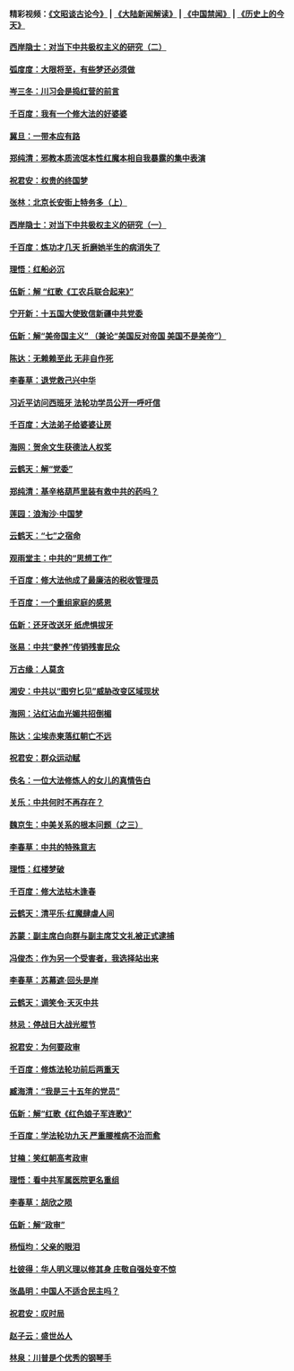 #### 精彩视频：[《文昭谈古论今》](https://github.com/gfw-breaker/wenzhao/blob/master/README.md?t=11300631) | [《大陆新闻解读》](https://github.com/gfw-breaker/ntdtv-comedy/blob/master/README.md?t=11300631) | [《中国禁闻》](https://github.com/gfw-breaker/ntdtv-news/blob/master/README.md?t=11300631) | [《历史上的今天》](https://github.com/gfw-breaker/today-in-history/blob/master/README.md?t=11300631) 

#### [西岸隐士：对当下中共极权主义的研究（二）](../pages/nsc993/n10878756.md?t=11300631) 

#### [弧度度：大限将至，有些梦还必须做](../pages/nsc993/n10882718.md?t=11300631) 

#### [岑三冬：川习会是捣红营的前言](../pages/nsc993/n10881767.md?t=11300631) 

#### [千百度：我有一个修大法的好婆婆](../pages/nsc993/n10880660.md?t=11300631) 

#### [冀旦：一带本应有路](../pages/nsc993/n10880340.md?t=11300631) 

#### [郑纯清：邪教本质流氓本性红魔本相自我暴露的集中表演](../pages/nsc993/n10880329.md?t=11300631) 

#### [祝君安：权贵的终国梦](../pages/nsc993/n10880242.md?t=11300631) 

#### [张林：北京长安街上特务多（上）](../pages/nsc993/n10880009.md?t=11300631) 

#### [西岸隐士：对当下中共极权主义的研究（一）](../pages/nsc993/n10878740.md?t=11300631) 

#### [千百度：炼功才几天 折磨她半生的病消失了](../pages/nsc993/n10878447.md?t=11300631) 

#### [理悟：红船必沉](../pages/nsc993/n10877545.md?t=11300631) 

#### [伍新：解 “红歌《工农兵联合起来》”](../pages/nsc993/n10876264.md?t=11300631) 

#### [宁开新：十五国大使致信新疆中共党委](../pages/nsc993/n10876212.md?t=11300631) 

#### [伍新：解“美帝国主义” （兼论“美国反对帝国 美国不是美帝”）](../pages/nsc993/n10874688.md?t=11300631) 

#### [陈达：无赖赖至此 无非自作死](../pages/nsc993/n10874640.md?t=11300631) 

#### [李春草：退党救己兴中华](../pages/nsc993/n10874600.md?t=11300631) 

#### [习近平访问西班牙 法轮功学员公开一呼吁信](../pages/nsc993/n10873818.md?t=11300631) 

#### [千百度：大法弟子给婆婆让房](../pages/nsc993/n10870567.md?t=11300631) 

#### [海网：贺余文生获德法人权奖](../pages/nsc993/n10869990.md?t=11300631) 

#### [云鹤天：解“党委”](../pages/nsc993/n10869977.md?t=11300631) 

#### [郑纯清：基辛格葫芦里装有救中共的药吗？](../pages/nsc993/n10868192.md?t=11300631) 

#### [莲园：浪淘沙‧中国梦](../pages/nsc993/n10868184.md?t=11300631) 

#### [云鹤天：“七”之宿命](../pages/nsc993/n10868163.md?t=11300631) 

#### [观雨堂主：中共的“思想工作”](../pages/nsc993/n10868076.md?t=11300631) 

#### [千百度：修大法他成了最廉洁的税收管理员](../pages/nsc993/n10867964.md?t=11300631) 

#### [千百度：一个重组家庭的感恩](../pages/nsc993/n10865204.md?t=11300631) 

#### [伍新：还牙改送牙 纸虎惧拔牙](../pages/nsc993/n10863679.md?t=11300631) 

#### [张易：中共“豢养”传销残害民众](../pages/nsc993/n10864740.md?t=11300631) 

#### [万古缘：人莫贪](../pages/nsc993/n10863667.md?t=11300631) 

#### [湘安：中共以“图穷匕见”威胁改变区域现状](../pages/nsc993/n10864609.md?t=11300631) 

#### [海网：沾红沾血光媚共招倒楣](../pages/nsc993/n10863591.md?t=11300631) 

#### [陈达：尘埃赤柬落红朝亡不远](../pages/nsc993/n10863562.md?t=11300631) 

#### [祝君安：群众运动赋](../pages/nsc993/n10863448.md?t=11300631) 

#### [佚名：一位大法修炼人的女儿的真情告白](../pages/nsc993/n10861395.md?t=11300631) 

#### [关乐：中共何时不再存在？](../pages/nsc993/n10860742.md?t=11300631) 

#### [魏京生：中美关系的根本问题（之三）](../pages/nsc993/n10860643.md?t=11300631) 

#### [李春草：中共的特殊意志](../pages/nsc993/n10860705.md?t=11300631) 

#### [理悟：红楼梦破](../pages/nsc993/n10855545.md?t=11300631) 

#### [千百度：修大法枯木逢春](../pages/nsc993/n10855876.md?t=11300631) 

#### [云鹤天：清平乐‧红魔肆虐人间](../pages/nsc993/n10855540.md?t=11300631) 

#### [苏蒙：副主席白向群与副主席艾文礼被正式逮捕](../pages/nsc993/n10853816.md?t=11300631) 

#### [冯俊杰：作为另一个受害者，我选择站出来](../pages/nsc993/n10854203.md?t=11300631) 

#### [李春草：苏幕遮‧回头是岸](../pages/nsc993/n10853697.md?t=11300631) 

#### [云鹤天：调笑令‧天灭中共](../pages/nsc993/n10852934.md?t=11300631) 

#### [林忌：停战日大战光棍节](../pages/nsc993/n10852809.md?t=11300631) 

#### [祝君安：为何要政审](../pages/nsc993/n10852927.md?t=11300631) 

#### [千百度：修炼法轮功前后两重天](../pages/nsc993/n10851915.md?t=11300631) 

#### [臧海清：“我是三十五年的党员”](../pages/nsc993/n10851897.md?t=11300631) 

#### [伍新：解“红歌《红色娘子军连歌》”](../pages/nsc993/n10848346.md?t=11300631) 

#### [千百度：学法轮功九天 严重腰椎病不治而愈](../pages/nsc993/n10848063.md?t=11300631) 

#### [甘楠：笑红朝高考政审](../pages/nsc993/n10848051.md?t=11300631) 

#### [理悟：看中共军属医院更名重组](../pages/nsc993/n10845990.md?t=11300631) 

#### [李春草：胡欣之陨](../pages/nsc993/n10845983.md?t=11300631) 

#### [伍新：解“政审”](../pages/nsc993/n10845884.md?t=11300631) 

#### [杨恒均：父亲的眼泪](../pages/nsc993/n10845825.md?t=11300631) 

#### [杜彼得：华人明义理以修其身 庄敬自强处变不惊](../pages/nsc993/n10844569.md?t=11300631) 

#### [张晶明：中国人不适合民主吗？](../pages/nsc993/n10842769.md?t=11300631) 

#### [祝君安：叹时局](../pages/nsc993/n10840922.md?t=11300631) 

#### [赵子云：盛世怂人](../pages/nsc993/n10840892.md?t=11300631) 

#### [林泉：川普是个优秀的钢琴手](../pages/nsc993/n10840404.md?t=11300631) 

